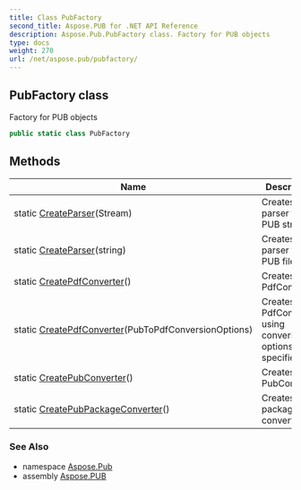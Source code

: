 ```yaml
---
title: Class PubFactory
second_title: Aspose.PUB for .NET API Reference
description: Aspose.Pub.PubFactory class. Factory for PUB objects
type: docs
weight: 270
url: /net/aspose.pub/pubfactory/
---
```

## PubFactory class

Factory for PUB objects

```csharp
public static class PubFactory
```

## Methods

| Name | Description |
| --- | --- |
| static [CreateParser](../../aspose.pub/pubfactory/createparser/#createparser)(Stream) | Creates PUB parser for PUB stream |
| static [CreateParser](../../aspose.pub/pubfactory/createparser/#createparser_1)(string) | Creates PUB parser for PUB file |
| static [CreatePdfConverter](../../aspose.pub/pubfactory/createpdfconverter/#createpdfconverter)() | Creates PdfConverter |
| static [CreatePdfConverter](../../aspose.pub/pubfactory/createpdfconverter/#createpdfconverter_1)(PubToPdfConversionOptions) | Creates PdfConverter using conversion options specified |
| static [CreatePubConverter](../../aspose.pub/pubfactory/createpubconverter/)() | Creates PubConverter |
| static [CreatePubPackageConverter](../../aspose.pub/pubfactory/createpubpackageconverter/)() | Creates Pub package converter |

### See Also

* namespace [Aspose.Pub](../../aspose.pub/)
* assembly [Aspose.PUB](../../)


